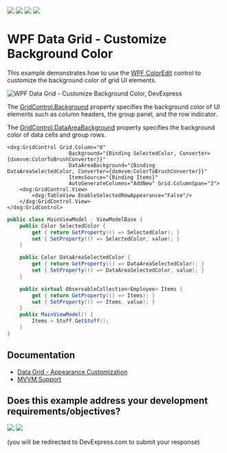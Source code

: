 <!-- default badges list -->
![](https://img.shields.io/endpoint?url=https://codecentral.devexpress.com/api/v1/VersionRange/303781796/24.2.1%2B)
[![](https://img.shields.io/badge/Open_in_DevExpress_Support_Center-FF7200?style=flat-square&logo=DevExpress&logoColor=white)](https://supportcenter.devexpress.com/ticket/details/T939764)
[![](https://img.shields.io/badge/📖_How_to_use_DevExpress_Examples-e9f6fc?style=flat-square)](https://docs.devexpress.com/GeneralInformation/403183)
[![](https://img.shields.io/badge/💬_Leave_Feedback-feecdd?style=flat-square)](#does-this-example-address-your-development-requirementsobjectives)
<!-- default badges end -->
# WPF Data Grid - Customize Background Color

This example demonstrates how to use the [WPF ColorEdit](https://docs.devexpress.com/WPF/DevExpress.Xpf.Editors.ColorEdit?v=20.2&p=netframework) control to customize the background color of grid UI elements.

![WPF Data Grid - Customize Background Color, DevExpress](https://raw.githubusercontent.com/DevExpress-Examples/how-to-specify-wpf-data-grid-background/22.2.2%2B/i/wpf-data-grid-background-customization-devexpress.png)

The [GridControl.Background](https://docs.devexpress.com/WPF/DevExpress.Xpf.Grid.GridControl.Background) property specifies the background color of UI elements such as column headers, the group panel, and the row indicator.

The [GridControl.DataAreaBackground](https://docs.devexpress.com/WPF/DevExpress.Xpf.Grid.DataControlBase.DataAreaBackground) property specifies the background color of data cells and group rows.

```xaml
<dxg:GridControl Grid.Column="0"
                    Background="{Binding SelectedColor, Converter={dxmvvm:ColorToBrushConverter}}"
                    DataAreaBackground="{Binding DataAreaSelectedColor, Converter={dxmvvm:ColorToBrushConverter}}"
                    ItemsSource="{Binding Items}"
                    AutoGenerateColumns="AddNew" Grid.ColumnSpan="3">
    <dxg:GridControl.View>
        <dxg:TableView EnableSelectedRowAppearance="False"/>
    </dxg:GridControl.View>
</dxg:GridControl>
```

```csharp
public class MainViewModel : ViewModelBase {
    public Color SelectedColor {
        get { return GetProperty(() => SelectedColor); }
        set { SetProperty(() => SelectedColor, value); }
    }

    public Color DataAreaSelectedColor {
        get { return GetProperty(() => DataAreaSelectedColor); }
        set { SetProperty(() => DataAreaSelectedColor, value); }
    }

    public virtual ObservableCollection<Employee> Items {
        get { return GetProperty(() => Items); }
        set { SetProperty(() => Items, value); }
    }
    public MainViewModel() {
        Items = Stuff.GetStuff();
    }
}
```

## Documentation

* [Data Grid - Appearance Customization](https://docs.devexpress.com/WPF/6152/controls-and-libraries/data-grid/appearance-customization)
* [MVVM Support](https://docs.devexpress.com/WPF/10122/controls-and-libraries/data-grid/mvvm-support)
<!-- feedback -->
## Does this example address your development requirements/objectives?

[<img src="https://www.devexpress.com/support/examples/i/yes-button.svg"/>](https://www.devexpress.com/support/examples/survey.xml?utm_source=github&utm_campaign=wpf-data-grid-customize-background&~~~was_helpful=yes) [<img src="https://www.devexpress.com/support/examples/i/no-button.svg"/>](https://www.devexpress.com/support/examples/survey.xml?utm_source=github&utm_campaign=wpf-data-grid-customize-background&~~~was_helpful=no)

(you will be redirected to DevExpress.com to submit your response)
<!-- feedback end -->

